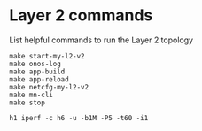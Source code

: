 # Layer 2 commands 

List helpful commands to run the Layer 2 topology

```
make start-my-l2-v2
make onos-log
make app-build
make app-reload
make netcfg-my-l2-v2
make mn-cli
make stop
```

```
h1 iperf -c h6 -u -b1M -P5 -t60 -i1
```